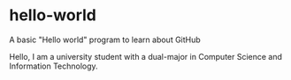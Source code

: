 # hello-world
A basic "Hello world" program to learn about GitHub

Hello, I am a university student with a dual-major in Computer Science and Information Technology.
